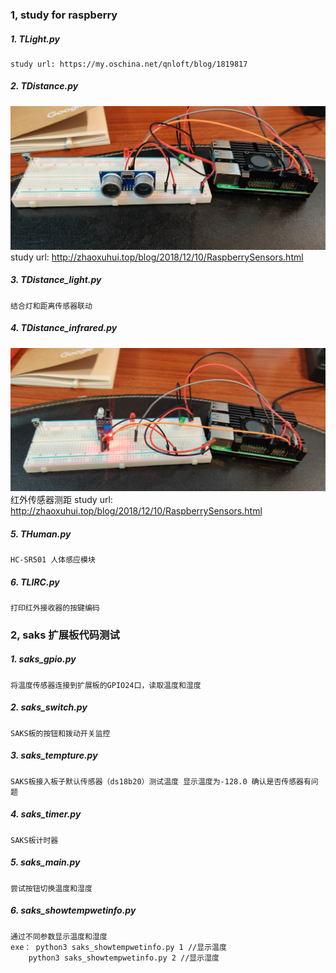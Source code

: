 ### 1, study for raspberry

##### 1. TLight.py
    study url: https://my.oschina.net/qnloft/blog/1819817

##### 2. TDistance.py
![avatar](./photos/TDistance.jpeg)
    study url: http://zhaoxuhui.top/blog/2018/12/10/RaspberrySensors.html

##### 3. TDistance_light.py
    结合灯和距离传感器联动

##### 4. TDistance_infrared.py
![avatar](./photos/TDistance_infrared.jpeg)
    红外传感器测距
    study url: http://zhaoxuhui.top/blog/2018/12/10/RaspberrySensors.html

##### 5. THuman.py
    HC-SR501 人体感应模块

##### 6. TLIRC.py
    打印红外接收器的按键编码


### 2, saks 扩展板代码测试
##### 1.  saks_gpio.py 
    将温度传感器连接到扩展板的GPIO24口，读取温度和湿度

##### 2. saks_switch.py 
    SAKS板的按钮和拨动开关监控

##### 3.  saks_tempture.py 
    SAKS板接入板子默认传感器（ds18b20）测试温度 显示温度为-128.0 确认是否传感器有问题

##### 4.  saks_timer.py 
    SAKS板计时器

##### 5.  saks_main.py 
    尝试按钮切换温度和湿度


##### 6.  saks_showtempwetinfo.py 
    通过不同参数显示温度和湿度
    exe： python3 saks_showtempwetinfo.py 1 //显示温度
        python3 saks_showtempwetinfo.py 2 //显示湿度


